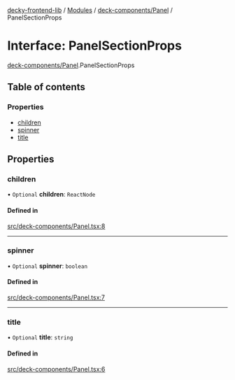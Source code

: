 [decky-frontend-lib](../README.md) / [Modules](../modules.md) / [deck-components/Panel](../modules/deck_components_Panel.md) / PanelSectionProps

# Interface: PanelSectionProps

[deck-components/Panel](../modules/deck_components_Panel.md).PanelSectionProps

## Table of contents

### Properties

- [children](deck_components_Panel.PanelSectionProps.md#children)
- [spinner](deck_components_Panel.PanelSectionProps.md#spinner)
- [title](deck_components_Panel.PanelSectionProps.md#title)

## Properties

### children

• `Optional` **children**: `ReactNode`

#### Defined in

[src/deck-components/Panel.tsx:8](https://github.com/SteamDeckHomebrew/decky-frontend-lib/blob/9723854/src/deck-components/Panel.tsx#L8)

___

### spinner

• `Optional` **spinner**: `boolean`

#### Defined in

[src/deck-components/Panel.tsx:7](https://github.com/SteamDeckHomebrew/decky-frontend-lib/blob/9723854/src/deck-components/Panel.tsx#L7)

___

### title

• `Optional` **title**: `string`

#### Defined in

[src/deck-components/Panel.tsx:6](https://github.com/SteamDeckHomebrew/decky-frontend-lib/blob/9723854/src/deck-components/Panel.tsx#L6)
